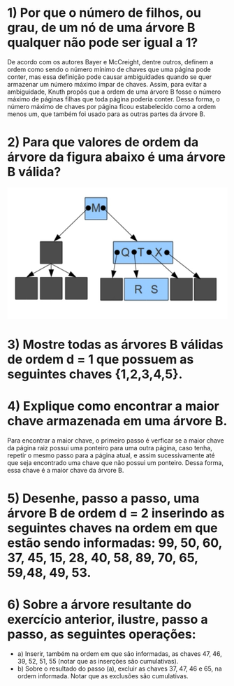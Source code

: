# 1) Por que o número de filhos, ou grau, de um nó de uma árvore B qualquer não pode ser igual a 1? 
De acordo com os autores Bayer e McCreight, dentre outros, definem a ordem como sendo o número mínimo de chaves que uma página pode conter, mas essa definição pode causar ambiguidades quando se quer armazenar um número máximo ímpar de chaves. Assim, para evitar a ambiguidade, Knuth propôs que a ordem de uma árvore B fosse o número máximo de páginas filhas que toda página poderia conter. Dessa forma, o número máximo de chaves por página ficou estabelecido como a ordem menos um, que também foi usado para as outras partes da árvore B.
# 2) Para que valores de ordem da árvore da figura abaixo é uma árvore B válida?
![](Imagem_Questao_2.png)  

# 3) Mostre todas as árvores B válidas de ordem d = 1 que possuem as seguintes chaves {1,2,3,4,5}. 

# 4) Explique como encontrar a maior chave armazenada em uma árvore B.
Para encontrar a maior chave, o primeiro passo é verficar se a maior chave da página raiz possui uma ponteiro para uma outra página, caso tenha, repetir o mesmo passo para a página atual, e assim sucessivamente até que seja encontrado uma chave que não possui um ponteiro. Dessa forma, essa chave é a maior chave da árvore B.

# 5) Desenhe, passo a passo, uma árvore B de ordem d = 2 inserindo as seguintes chaves na ordem em que estão sendo informadas: 99, 50, 60, 37, 45, 15, 28, 40, 58, 89, 70, 65, 59,48, 49, 53. 

# 6) Sobre a árvore resultante do exercício anterior, ilustre, passo a passo, as seguintes operações:
* a) Inserir, também na ordem em que são informadas, as chaves 47, 46, 39, 52, 51, 55 (notar que as inserções são cumulativas).
* b) Sobre o resultado do passo (a), excluir as chaves 37, 47, 46 e 65, na ordem informada. Notar que as exclusões são cumulativas.
